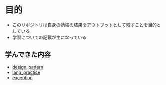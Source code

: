 # 目的
- このリポジトリは自身の勉強の結果をアウトプットとして残すことを目的としている
- 学習についての記載が主になっている

## 学んできた内容
- [design_pattern](./design_pattern/README.md)
- [lang_practice](./land_practice/README.md)
- [exception](./exception/README.md)

